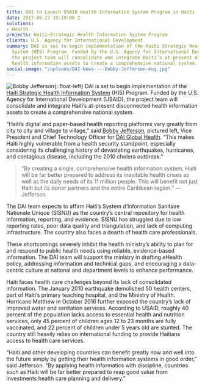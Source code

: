 ```yaml
---
title: DAI to Launch USAID Health Information System Program in Haiti
date: 2017-06-27 15:19:00 Z
solutions:
- Health
projects: Haiti—Strategic Health Information System Program
clients: U.S. Agency for International Development
summary: DAI is set to begin implementation of the Haiti Strategic Health Information
  System (HIS) Program. Funded by the U.S. Agency for International Development (USAID),
  the project team will consolidate and integrate Haiti’s at-present disconnected
  health information assets to create a comprehensive national system.
social-image: "/uploads/DAI-News----Bobby-Jefferson-mug.jpg"
---
```


![Bobby Jefferson](/uploads/DAI-News----Bobby-Jefferson-mug.jpg){:.float-left} DAI is set to begin implementation of the [Haiti Strategic Health Information System](https://www.dai.com/our-work/projects/haiti-strategic-health-information-system-his-program) (HIS) Program. Funded by the U.S. Agency for International Development (USAID), the project team will consolidate and integrate Haiti’s at-present disconnected health information assets to create a comprehensive national system.

“Haiti’s digital and paper-based health reporting platforms vary greatly from city to city and village to village,” said [Bobby Jefferson](https://www.dai.com/who-we-are/our-team/bobby-jefferson), pictured left, Vice President and Chief Technology Officer for [DAI Global Health](https://www.dai.com/our-work/solutions/health). “This makes Haiti highly vulnerable from a health security standpoint, especially considering its challenging history of devastating earthquakes, hurricanes, and contagious disease, including the 2010 cholera outbreak."

> “By creating a single, comprehensive health information system, Haiti will be far better prepared to address its inevitable health crises as well as the daily needs of its 11 million people. This will benefit not just Haiti but its donor partners and the entire Caribbean region.” — Jefferson

The DAI team expects to affirm Haiti’s System d’Information Sanitaire Nationale Unique (SISNU) as the country’s central repository for health information, reporting, and evidence. SISNU has struggled due to low reporting rates, poor data quality and triangulation, and lack of computing infrastructure. The country also faces a dearth of health care professionals.

These shortcomings severely inhibit the health ministry’s ability to plan for and respond to public health needs using reliable, evidence-based information. The DAI team will support the ministry in drafting eHealth policy, addressing information and technical gaps, and encouraging a data-centric culture at national and department levels to enhance performance.

Haiti faces health care challenges beyond its lack of consolidated information. The January 2010 earthquake demolished 50 health centers, part of Haiti’s primary teaching hospital, and the Ministry of Health. Hurricane Matthew in October 2016 further exposed the country’s lack of improved water and sanitation services. According to USAID, roughly 40 percent of the population lacks access to essential health and nutrition services, only 45 percent of children ages 12 to 23 months are fully vaccinated, and 22 percent of children under 5 years old are stunted. The country still heavily relies on international funding to provide Haitians access to health care services.

“Haiti and other developing countries can benefit greatly now and well into the future simply by getting their health information systems in good order,” said Jefferson. “By applying health informatics with discipline, countries such as Haiti will be far better prepared to reap good value from investments health care planning and delivery.”